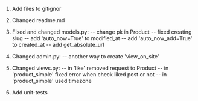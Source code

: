 1) Add files to gitignor
2) Changed readme.md
3) Fixed and changed models.py:
    -- change pk in Product
    -- fixed creating slug
    -- add 'auto_now=True' to modified_at
    -- add 'auto_now_add=True' to created_at
    -- add get_absolute_url
    
4) Changed admin.py:
    -- another way to create 'view_on_site'

5) Changed views.py:
    -- in 'like' removed request to Product
    -- in 'product_simple' fixed error when check liked post or not
    -- in 'product_simple' used timezone
    
6) Add unit-tests
